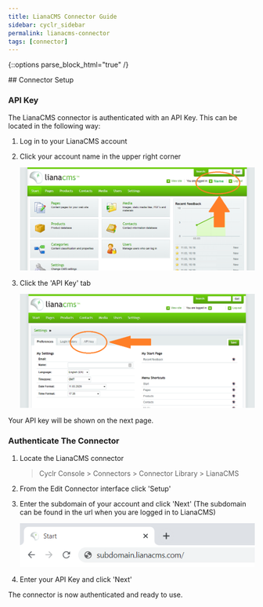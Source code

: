 ```yaml
---
title: LianaCMS Connector Guide
sidebar: cyclr_sidebar
permalink: lianacms-connector
tags: [connector]
---
```

{::options parse_block_html="true" /}
<section class="card">
## Connector Setup

### API Key

The LianaCMS connector is authenticated with an API Key. This can be located in the following way:

1. Log in to your LianaCMS account

2. Click your account name in the upper right corner

   ![liana cms setup](./images/liana_cms_2.png)

3. Click the 'API Key' tab

   ![liana cms setup](./images/liana_cms_1.png)

Your API key will be shown on the next page.

### Authenticate The Connector

1. Locate the LianaCMS connector

   > Cyclr Console > Connectors > Connector Library > LianaCMS

2. From the Edit Connector interface click 'Setup'

3. Enter the subdomain of your account and click 'Next' (The subdomain can be found in the url when you are logged in to LianaCMS)

   ![liana cms setup](./images/liana_cms_3.png)

4. Enter your API Key and click 'Next'

The connector is now authenticated and ready to use.

</section>
